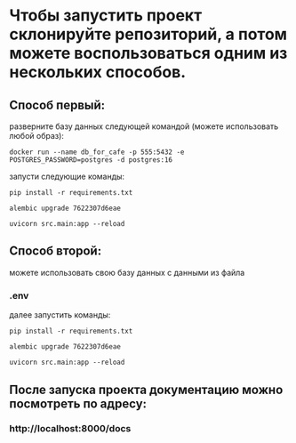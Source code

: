 # Чтобы запустить проект склонируйте репозиторий, а потом можете воспользоваться одним из нескольких способов.

## Способ первый:
разверните базу данных следующей командой (можете использовать любой образ):

````
docker run --name db_for_cafe -p 555:5432 -e POSTGRES_PASSWORD=postgres -d postgres:16

````
запусти следующие команды:
````
pip install -r requirements.txt
````
````
alembic upgrade 7622307d6eae
````
````
uvicorn src.main:app --reload
````

## Способ второй:

можете использовать свою базу данных с данными из файла 
### .env

далее запустить команды:
````
pip install -r requirements.txt
````
````
alembic upgrade 7622307d6eae
````
````
uvicorn src.main:app --reload
````
## После запуска проекта документацию можно посмотреть по адресу:
### http://localhost:8000/docs

